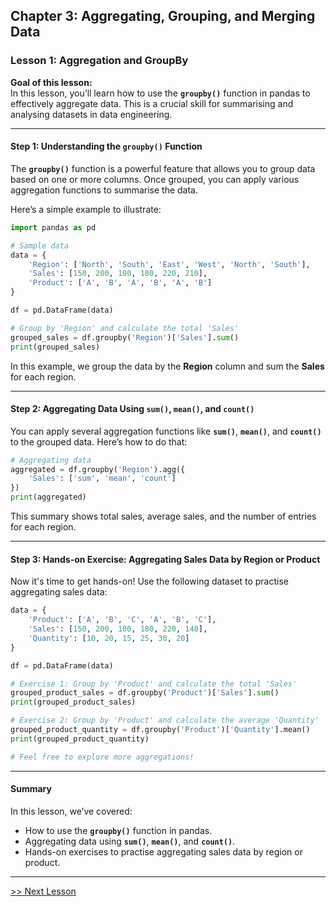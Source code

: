 ## Chapter 3: Aggregating, Grouping, and Merging Data

### Lesson 1: Aggregation and GroupBy

**Goal of this lesson:**  
In this lesson, you’ll learn how to use the **`groupby()`** function in pandas to effectively aggregate data. This is a crucial skill for summarising and analysing datasets in data engineering.

---

#### Step 1: Understanding the `groupby()` Function

The **`groupby()`** function is a powerful feature that allows you to group data based on one or more columns. Once grouped, you can apply various aggregation functions to summarise the data.

Here’s a simple example to illustrate:

```python
import pandas as pd

# Sample data
data = {
    'Region': ['North', 'South', 'East', 'West', 'North', 'South'],
    'Sales': [150, 200, 100, 180, 220, 210],
    'Product': ['A', 'B', 'A', 'B', 'A', 'B']
}

df = pd.DataFrame(data)

# Group by 'Region' and calculate the total 'Sales'
grouped_sales = df.groupby('Region')['Sales'].sum()
print(grouped_sales)
```

In this example, we group the data by the **Region** column and sum the **Sales** for each region.

---

#### Step 2: Aggregating Data Using `sum()`, `mean()`, and `count()`

You can apply several aggregation functions like **`sum()`**, **`mean()`**, and **`count()`** to the grouped data. Here’s how to do that:

```python
# Aggregating data
aggregated = df.groupby('Region').agg({
    'Sales': ['sum', 'mean', 'count']
})
print(aggregated)
```

This summary shows total sales, average sales, and the number of entries for each region.

---

#### Step 3: Hands-on Exercise: Aggregating Sales Data by Region or Product

Now it's time to get hands-on! Use the following dataset to practise aggregating sales data:

```python
data = {
    'Product': ['A', 'B', 'C', 'A', 'B', 'C'],
    'Sales': [150, 200, 100, 180, 220, 140],
    'Quantity': [10, 20, 15, 25, 30, 20]
}

df = pd.DataFrame(data)

# Exercise 1: Group by 'Product' and calculate the total 'Sales'
grouped_product_sales = df.groupby('Product')['Sales'].sum()
print(grouped_product_sales)

# Exercise 2: Group by 'Product' and calculate the average 'Quantity'
grouped_product_quantity = df.groupby('Product')['Quantity'].mean()
print(grouped_product_quantity)

# Feel free to explore more aggregations!
```

---

#### Summary

In this lesson, we’ve covered:
- How to use the **`groupby()`** function in pandas.
- Aggregating data using **`sum()`**, **`mean()`**, and **`count()`**.
- Hands-on exercises to practise aggregating sales data by region or product.

---
[>> Next Lesson](./chapter3-2.md)